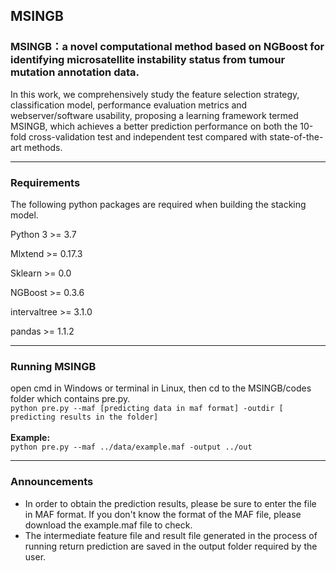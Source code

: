 ## MSINGB



### MSINGB：a novel computational method based on NGBoost for identifying microsatellite instability status from tumour mutation annotation data.

In this work, we comprehensively study the feature selection strategy, classification model, performance evaluation metrics and webserver/software usability,  proposing a learning framework termed MSINGB, which achieves a better prediction performance on both the 10-fold cross-validation test and independent test compared with state-of-the-art methods.

***



### Requirements

The following python packages are required when building the stacking model.

Python 3 >= 3.7

Mlxtend >= 0.17.3

 Sklearn >= 0.0 

NGBoost >= 0.3.6

intervaltree >= 3.1.0

pandas >= 1.1.2

***



### Running MSINGB

open cmd in Windows or terminal in Linux, then cd to the MSINGB/codes folder which contains pre.py.
</br>`python pre.py --maf [predicting data in maf format] -outdir [ predicting results in the folder]`</br>  </br>**Example:**
</br>`python pre.py --maf ../data/example.maf -output ../out`</br>  

***



### Announcements

* In order to obtain the prediction results, please be sure to enter the file in MAF format. If you don't know the format of the MAF file, please download the example.maf file to check.
* The intermediate feature file and result file generated in the process of running return prediction are saved in the output folder required by the user.